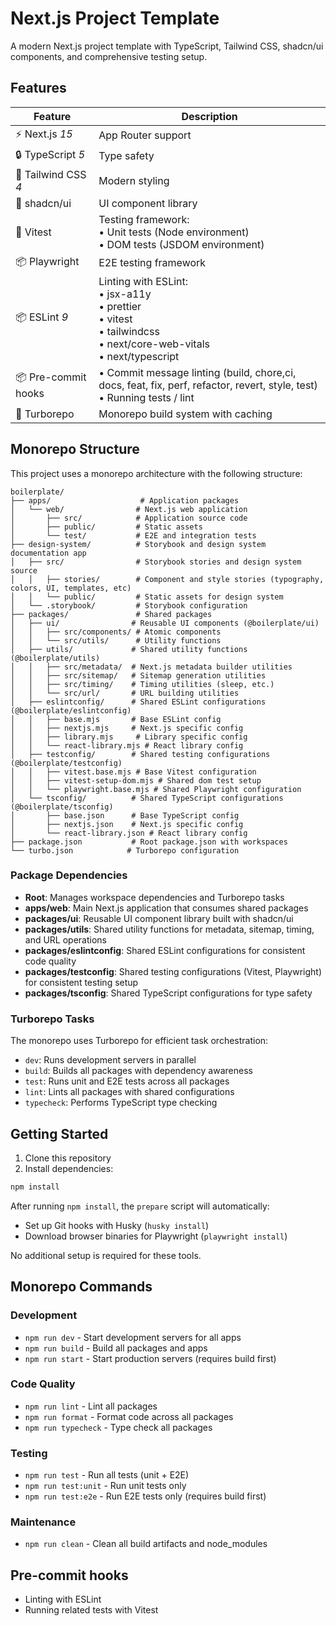 # Next.js Project Template

A modern Next.js project template with TypeScript, Tailwind CSS, shadcn/ui components, and comprehensive testing setup.

## Features

| Feature | Description |
|---------|-------------|
| ⚡️ Next.js *15* | App Router support |
| 🔒 TypeScript *5* | Type safety |
| 💅 Tailwind CSS *4* | Modern styling |
| 🎨 shadcn/ui | UI component library |
| 🧪 Vitest | Testing framework:<br>• Unit tests (Node environment)<br>• DOM tests (JSDOM environment)<br> |
| 📦 Playwright | E2E testing framework |
| 📦 ESLint *9* | Linting with ESLint:<br>• jsx-a11y<br>• prettier<br>• vitest<br>• tailwindcss<br>• next/core-web-vitals<br>• next/typescript <br> |
| 📦 Pre-commit hooks | • Commit message linting (build, chore,ci, docs, feat, fix, perf, refactor, revert, style, test)<br>• Running tests / lint |
| 🚀 Turborepo | Monorepo build system with caching |

## Monorepo Structure

This project uses a monorepo architecture with the following structure:

```
boilerplate/
├── apps/                    # Application packages
│   └── web/                # Next.js web application
│       ├── src/            # Application source code
│       ├── public/         # Static assets
│       └── test/           # E2E and integration tests
├── design-system/          # Storybook and design system documentation app
│   ├── src/                # Storybook stories and design system source
│   │   ├── stories/        # Component and style stories (typography, colors, UI, templates, etc)
│   │   └── public/         # Static assets for design system
│   └── .storybook/         # Storybook configuration
├── packages/               # Shared packages
│   ├── ui/                # Reusable UI components (@boilerplate/ui)
│   │   ├── src/components/ # Atomic components
│   │   └── src/utils/      # Utility functions
│   ├── utils/             # Shared utility functions (@boilerplate/utils)
│   │   ├── src/metadata/  # Next.js metadata builder utilities
│   │   ├── src/sitemap/   # Sitemap generation utilities
│   │   ├── src/timing/    # Timing utilities (sleep, etc.)
│   │   └── src/url/       # URL building utilities
│   ├── eslintconfig/      # Shared ESLint configurations (@boilerplate/eslintconfig)
│   │   ├── base.mjs       # Base ESLint config
│   │   ├── nextjs.mjs     # Next.js specific config
│   │   ├── library.mjs     # Library specific config
│   │   └── react-library.mjs # React library config
│   ├── testconfig/        # Shared testing configurations (@boilerplate/testconfig)
│   │   ├── vitest.base.mjs # Base Vitest configuration
│   │   ├── vitest-setup-dom.mjs # Shared dom test setup
│   │   └── playwright.base.mjs # Shared Playwright configuration
│   └── tsconfig/          # Shared TypeScript configurations (@boilerplate/tsconfig)
│       ├── base.json      # Base TypeScript config
│       ├── nextjs.json    # Next.js specific config
│       └── react-library.json # React library config
├── package.json           # Root package.json with workspaces
└── turbo.json            # Turborepo configuration
```

### Package Dependencies

- **Root**: Manages workspace dependencies and Turborepo tasks
- **apps/web**: Main Next.js application that consumes shared packages
- **packages/ui**: Reusable UI component library built with shadcn/ui
- **packages/utils**: Shared utility functions for metadata, sitemap, timing, and URL operations
- **packages/eslintconfig**: Shared ESLint configurations for consistent code quality
- **packages/testconfig**: Shared testing configurations (Vitest, Playwright) for consistent testing setup
- **packages/tsconfig**: Shared TypeScript configurations for type safety

### Turborepo Tasks

The monorepo uses Turborepo for efficient task orchestration:

- `dev`: Runs development servers in parallel
- `build`: Builds all packages with dependency awareness
- `test`: Runs unit and E2E tests across all packages
- `lint`: Lints all packages with shared configurations
- `typecheck`: Performs TypeScript type checking

## Getting Started

1. Clone this repository
2. Install dependencies:

```bash
npm install
```

After running `npm install`, the `prepare` script will automatically:
- Set up Git hooks with Husky (`husky install`)
- Download browser binaries for Playwright (`playwright install`)

No additional setup is required for these tools.

## Monorepo Commands

### Development
- `npm run dev` - Start development servers for all apps
- `npm run build` - Build all packages and apps
- `npm run start` - Start production servers (requires build first)

### Code Quality
- `npm run lint` - Lint all packages
- `npm run format` - Format code across all packages
- `npm run typecheck` - Type check all packages

### Testing
- `npm run test` - Run all tests (unit + E2E)
- `npm run test:unit` - Run unit tests only
- `npm run test:e2e` - Run E2E tests only (requires build first)

### Maintenance
- `npm run clean` - Clean all build artifacts and node_modules

## Pre-commit hooks
- Linting with ESLint
- Running related tests with Vitest
